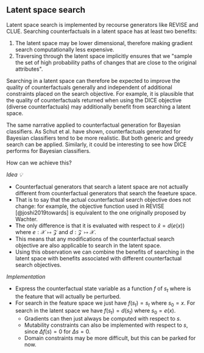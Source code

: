 
## Latent space search

Latent space search is implemented by recourse generators like REVISE and CLUE. Searching counterfactuals in a latent space has at least two benefits:

1. The latent space may be lower dimensional, therefore making gradient search computationally less expensive.
2. Traversing through the latent space implicitly ensures that we "sample the set of high probability paths of changes that are close to the original attributes".

Searching in a latent space can therefore be expected to improve the quality of counterfactuals generally and independent of additional constraints placed on the search objective. For example, it is plausible that the quality of counterfactuals returned when using the DICE objective (diverse counterfactuals) may additionally benefit from searching a latent space. 

The same narrative applied to counterfactual generation for Bayesian classifiers. As Schut et al. have shown, counterfactuals generated for Bayesian classifiers tend to be more realistic. But both generic and greedy search can be applied. Similarly, it could be interesting to see how DICE performs for Bayesian classifiers. 

How can we achieve this?

*Idea 💡*

- Counterfactual generators that search a latent space are not actually different from counterfactual generators that search the feaeture space. 
- That is to say that the actual counterfactual search objective does not change: for example, the objective function used in REVISE [@joshi2019towards] is equivalent to the one originally proposed by Wachter. 
- The only difference is that it is evaluated with respect to $\hat{x}=d(e(x))$ where $e:\mathcal{X}\mapsto\mathcal{Z}$ and $d:\mathcal{Z}\mapsto\mathcal{X}$.
- This means that any modifications of the counterfactual search objective are also applicable to search in the latent space. 
- Using this observation we can combine the benefits of searching in the latent space with benefits associated with different counterfactual search objectives. 

*Implementation*

- Express the counterfactual state variable as a function $f$ of $s_t$ where is the feature that will actually be perturbed. 
- For search in the feature space we just have $f(s_t)=s_t$ where $s_0=x$. For search in the latent space we have $f(s_t)=d(s_t)$ where $s_0=e(x)$.
    - Gradients can then just always be computed with respect to $s$.
    - Mutability constraints can also be implemented with respect to $s$, since $\Delta f(s)=0$ for $\Delta s=0$.
    - Domain constraints may be more difficult, but this can be parked for now. 